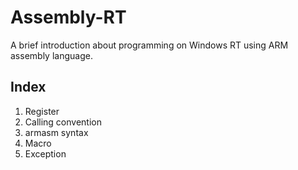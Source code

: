 Assembly-RT
===========

A brief introduction about programming on Windows RT using ARM assembly language.

Index
-----

1. Register
2. Calling convention
3. armasm syntax
4. Macro
5. Exception
